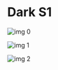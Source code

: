 # Dark S1

![img 0](https://fanart.tv/fanart/tv/334824/tvthumb/dark-5a2a7712af6d1.jpg)

![img 1](https://i.imgur.com/MFBEd4a.png)

![img 2](https://i.imgur.com/BRyQb9V.png)

